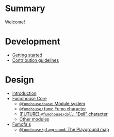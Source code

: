 # Summary

[Welcome!](welcome.md)

# Development

- [Getting started]()
- [Contribution guidelines](contributing/index.md)

# Design

- [Introduction](design/introduction.md)
- [Fumohouse Core](design/core/index.md)
  - [`@fumohouse/base`: Module system](design/core/@fumohouse-base.md)
  - [`@fumohouse/fumo`: Fumo character](design/core/@fumohouse-fumo.md)
  - [[FUTURE] `@fumohouse/doll`: "Doll"
    character](design/core/@fumohouse-doll.md)
  - [Other modules](design/core/misc.md)
- [Fumofa's](design/fumofas/index.md)
  - [`@fumohouse/playground`: The Playground
    map](design/fumofas/@fumohouse-playground.md)
